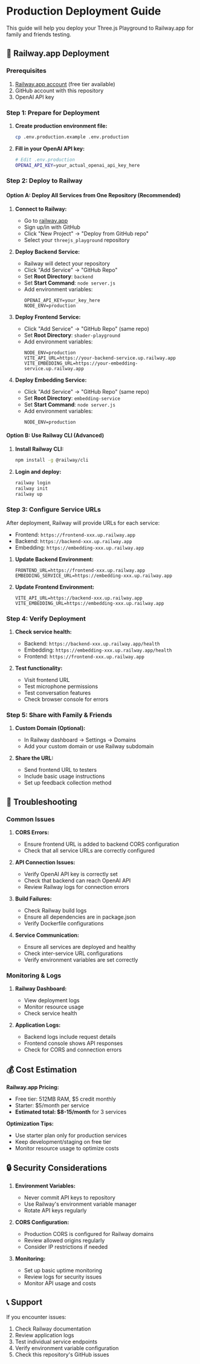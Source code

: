 # Production Deployment Guide

This guide will help you deploy your Three.js Playground to Railway.app for family and friends testing.

## 🚀 Railway.app Deployment

### Prerequisites
1. [Railway.app account](https://railway.app) (free tier available)
2. GitHub account with this repository
3. OpenAI API key

### Step 1: Prepare for Deployment

1. **Create production environment file:**
   ```bash
   cp .env.production.example .env.production
   ```

2. **Fill in your OpenAI API key:**
   ```bash
   # Edit .env.production
   OPENAI_API_KEY=your_actual_openai_api_key_here
   ```

### Step 2: Deploy to Railway

#### Option A: Deploy All Services from One Repository (Recommended)

1. **Connect to Railway:**
   - Go to [railway.app](https://railway.app)
   - Sign up/in with GitHub
   - Click "New Project" → "Deploy from GitHub repo"
   - Select your `threejs_playground` repository

2. **Deploy Backend Service:**
   - Railway will detect your repository
   - Click "Add Service" → "GitHub Repo"
   - Set **Root Directory**: `backend`
   - Set **Start Command**: `node server.js`
   - Add environment variables:
     ```
     OPENAI_API_KEY=your_key_here
     NODE_ENV=production
     ```

3. **Deploy Frontend Service:**
   - Click "Add Service" → "GitHub Repo" (same repo)
   - Set **Root Directory**: `shader-playground`
   - Add environment variables:
     ```
     NODE_ENV=production
     VITE_API_URL=https://your-backend-service.up.railway.app
     VITE_EMBEDDING_URL=https://your-embedding-service.up.railway.app
     ```

4. **Deploy Embedding Service:**
   - Click "Add Service" → "GitHub Repo" (same repo)
   - Set **Root Directory**: `embedding-service`
   - Set **Start Command**: `node server.js`
   - Add environment variables:
     ```
     NODE_ENV=production
     ```

#### Option B: Use Railway CLI (Advanced)

1. **Install Railway CLI:**
   ```bash
   npm install -g @railway/cli
   ```

2. **Login and deploy:**
   ```bash
   railway login
   railway init
   railway up
   ```

### Step 3: Configure Service URLs

After deployment, Railway will provide URLs for each service:
- Frontend: `https://frontend-xxx.up.railway.app`
- Backend: `https://backend-xxx.up.railway.app`
- Embedding: `https://embedding-xxx.up.railway.app`

1. **Update Backend Environment:**
   ```
   FRONTEND_URL=https://frontend-xxx.up.railway.app
   EMBEDDING_SERVICE_URL=https://embedding-xxx.up.railway.app
   ```

2. **Update Frontend Environment:**
   ```
   VITE_API_URL=https://backend-xxx.up.railway.app
   VITE_EMBEDDING_URL=https://embedding-xxx.up.railway.app
   ```

### Step 4: Verify Deployment

1. **Check service health:**
   - Backend: `https://backend-xxx.up.railway.app/health`
   - Embedding: `https://embedding-xxx.up.railway.app/health`
   - Frontend: `https://frontend-xxx.up.railway.app`

2. **Test functionality:**
   - Visit frontend URL
   - Test microphone permissions
   - Test conversation features
   - Check browser console for errors

### Step 5: Share with Family & Friends

1. **Custom Domain (Optional):**
   - In Railway dashboard → Settings → Domains
   - Add your custom domain or use Railway subdomain

2. **Share the URL:**
   - Send frontend URL to testers
   - Include basic usage instructions
   - Set up feedback collection method

## 🔧 Troubleshooting

### Common Issues

1. **CORS Errors:**
   - Ensure frontend URL is added to backend CORS configuration
   - Check that all service URLs are correctly configured

2. **API Connection Issues:**
   - Verify OpenAI API key is correctly set
   - Check that backend can reach OpenAI API
   - Review Railway logs for connection errors

3. **Build Failures:**
   - Check Railway build logs
   - Ensure all dependencies are in package.json
   - Verify Dockerfile configurations

4. **Service Communication:**
   - Ensure all services are deployed and healthy
   - Check inter-service URL configurations
   - Verify environment variables are set correctly

### Monitoring & Logs

1. **Railway Dashboard:**
   - View deployment logs
   - Monitor resource usage
   - Check service health

2. **Application Logs:**
   - Backend logs include request details
   - Frontend console shows API responses
   - Check for CORS and connection errors

## 💰 Cost Estimation

**Railway.app Pricing:**
- Free tier: 512MB RAM, $5 credit monthly
- Starter: $5/month per service
- **Estimated total: $8-15/month** for 3 services

**Optimization Tips:**
- Use starter plan only for production services
- Keep development/staging on free tier
- Monitor resource usage to optimize costs

## 🔒 Security Considerations

1. **Environment Variables:**
   - Never commit API keys to repository
   - Use Railway's environment variable manager
   - Rotate API keys regularly

2. **CORS Configuration:**
   - Production CORS is configured for Railway domains
   - Review allowed origins regularly
   - Consider IP restrictions if needed

3. **Monitoring:**
   - Set up basic uptime monitoring
   - Review logs for security issues
   - Monitor API usage and costs

## 📞 Support

If you encounter issues:
1. Check Railway documentation
2. Review application logs
3. Test individual service endpoints
4. Verify environment variable configuration
5. Check this repository's GitHub issues